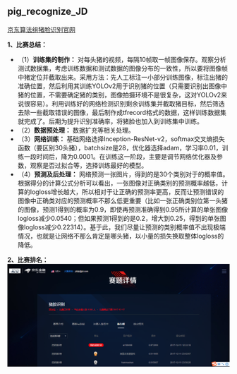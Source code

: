 ## pig_recognize_JD
[京东算法组猪脸识别官网](http://jddjr.jd.com/item/4 "京东算法")    

**1、比赛总结：**

* （1）**训练集的制作：** 对每头猪的视频，每隔10帧取一帧图像保存。观察分析测试数据集，考虑训练数据和测试数据的图像分布的一致性，所以要将图像帧中猪定位并截取出来。采用方法：先人工标注一小部分训练图像，标注出猪的准确位置，然后利用其训练YOLOv2用于识别猪的位置（只需要识别出图像中猪的位置，不需要确定猪的类别，图像拍摄环境不是很复杂，这对YOLOv2来说很容易）。利用训练好的网络检测识别剩余训练集并截取猪目标，然后筛选去除一些截取错误的图像，最后制作成tfrecord格式的数据，这样训练数据集就完成了。后期为提升识别准确率，将猪脸也加入到训练集中训练。 
* （2）**数据预处理：** 数据扩充等相关处理。
* （3）**网络训练：** 基础网络选择Inception-ResNet-v2，softmax交叉熵损失函数（要区别30头猪），batchsize是28，优化器选择adam，学习率0.01，训练一段时间后，降为0.0001。在训练这一阶段，主要是调节网络优化器及参数，观察是否过拟合等，选择训练最好的模型。
* （4）**预测及后处理：** 网络预测一张图片，得到的是30个类别对于的概率值。根据得分的计算公式分析可以看出，一张图像对正确类别的预测概率越低，计算的logloss增长越大，所以相对于让正确的预测率更高，反而让预测错误的图像中正确类对应的预测概率不那么低更重要（比如一张正确类别位第一头猪的图像，预测1得到的概率为0.9，即使再预测准确得到0.95所计算的单张图像logloss减少0.0540；但如果预测1得到的是0.2，增大到0.25，得到的单张图像logloss减少0.22314）。基于此，我们尽量让预测的类别概率值不出现极端情况，也就是让网络不那么肯定是哪头猪，以小量的损失换取整体logloss的降低。
     
**2、比赛排名：**
![](/京东.PNG "京东猪脸识别")



